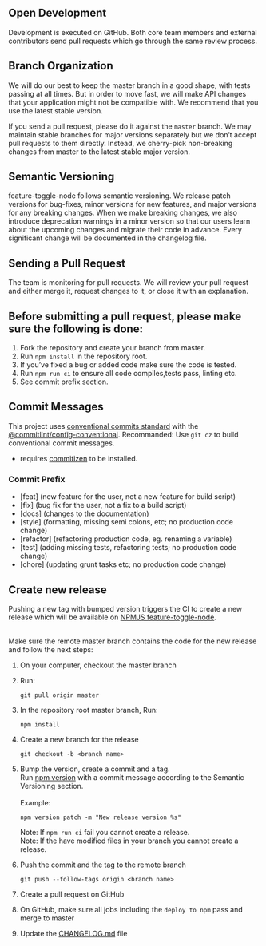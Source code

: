## Open Development

Development is executed on GitHub. 
Both core team members and external contributors send pull requests which go through the same review process.


## Branch Organization

We will do our best to keep the master branch in a good shape, with tests passing at all times. 
But in order to move fast, we will make API changes that your application might not be compatible with. 
We recommend that you use the latest stable version.

If you send a pull request, please do it against the `master` branch. 
We may maintain stable branches for major versions separately but we don’t accept pull requests to them directly. 
Instead, we cherry-pick non-breaking changes from master to the latest stable major version.


## Semantic Versioning

feature-toggle-node follows semantic versioning. 
We release patch versions for bug-fixes, minor versions for new features, and major versions for any breaking changes. 
When we make breaking changes, we also introduce deprecation warnings in a minor version 
so that our users learn about the upcoming changes and migrate their code in advance.
Every significant change will be documented in the changelog file.


## Sending a Pull Request

The team is monitoring for pull requests. We will review your pull request and either merge it, request changes to it, or close it with an explanation. 


## Before submitting a pull request, please make sure the following is done:

1. Fork the repository and create your branch from master.
2. Run `npm install` in the repository root.
3. If you’ve fixed a bug or added code make sure the code is tested.
4. Run `npm run ci` to ensure all code compiles,tests pass, linting etc.
5. See commit prefix section.

## Commit Messages

This project uses [conventional commits standard](https://www.conventionalcommits.org/en/v1.0.0-beta.2/#specification) with the [@commitlint/config-conventional](https://github.com/conventional-changelog/commitlint/tree/master/%40commitlint/config-conventional).
Recommanded: Use `git cz` to build conventional commit messages.
- requires [commitizen](https://github.com/commitizen/cz-cli#installing-the-command-line-tool) to be installed.

### Commit Prefix

- [feat] (new feature for the user, not a new feature for build script)
- [fix] (bug fix for the user, not a fix to a build script)
- [docs] (changes to the documentation)
- [style] (formatting, missing semi colons, etc; no production code change)
- [refactor] (refactoring production code, eg. renaming a variable)
- [test] (adding missing tests, refactoring tests; no production code change)
- [chore] (updating grunt tasks etc; no production code change)

## Create new release
Pushing a new tag with bumped version triggers the CI to create a new release which will be available on [NPMJS feature-toggle-node](https://www.npmjs.com/package/@sap-devx/feature-toggle-node).<br><br>

Make sure the remote master branch contains the code for the new release and follow the next steps:
1. On your computer, checkout the master branch

2. Run:
    ```
    git pull origin master
    ```

3. In the repository root master branch, Run:
    ```
    npm install
    ``` 

4.	Create a new branch for the release
    ```
    git checkout -b <branch name>
    ```

5.	Bump the version, create a commit and a tag.<br>
    Run [npm version](https://docs.npmjs.com/cli/version) with a commit message according to the Semantic Versioning section.
    <br><br>Example:

    ```
    npm version patch -m "New release version %s"
    ```
    
    Note: If `npm run ci` fail you cannot create a release.<br>
    Note: If the have modified files in your branch you cannot create a release.

6.	Push the commit and the tag to the remote branch
    ```
    git push --follow-tags origin <branch name>
    ```

7. Create a pull request on GitHub

8. On GitHub, make sure all jobs including the `deploy to npm`  pass and merge to master

9. Update the [CHANGELOG.md](https://github.com/SAP/feature-toggle-node/blob/master/CHANGELOG.md) file
